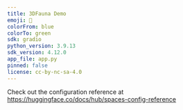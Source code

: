 ```yaml
---
title: 3DFauna Demo
emoji: 👀
colorFrom: blue
colorTo: green
sdk: gradio
python_version: 3.9.13
sdk_version: 4.12.0
app_file: app.py
pinned: false
license: cc-by-nc-sa-4.0
---
```


Check out the configuration reference at https://huggingface.co/docs/hub/spaces-config-reference
